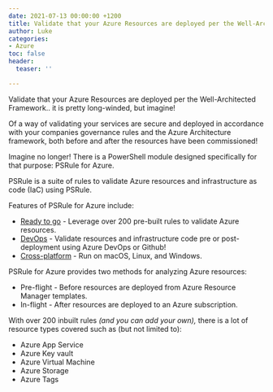 ```yaml
---
date: 2021-07-13 00:00:00 +1200
title: Validate that your Azure Resources are deployed per the Well-Architected Framework
author: Luke
categories:
- Azure
toc: false
header:
  teaser: ''

---
```

Validate that your Azure Resources are deployed per the Well-Architected Framework.. it is pretty long-winded, but imagine!

Of a way of validating your services are secure and deployed in accordance with your companies governance rules and the Azure Architecture framework, both before and after the resources have been commissioned!

Imagine no longer! There is a PowerShell module designed specifically for that purpose: PSRule for Azure.

PSRule is a suite of rules to validate Azure resources and infrastructure as code (IaC) using PSRule.

Features of PSRule for Azure include:

* [Ready to go](https://azure.github.io/PSRule.Rules.Azure/features/#readytogo) - Leverage over 200 pre-built rules to validate Azure resources.
* [DevOps](https://azure.github.io/PSRule.Rules.Azure/features/#devops) - Validate resources and infrastructure code pre or post-deployment using Azure DevOps or Github!
* [Cross-platform](https://azure.github.io/PSRule.Rules.Azure/features/#cross-platform) - Run on macOS, Linux, and Windows.

PSRule for Azure provides two methods for analyzing Azure resources:

* Pre-flight - Before resources are deployed from Azure Resource Manager templates.
* In-flight - After resources are deployed to an Azure subscription.

With over 200 inbuilt rules _(and you can add your own),_ there is a lot of resource types covered such as (but not limited to):

* Azure App Service
* Azure Key vault
* Azure Virtual Machine
* Azure Storage
* Azure Tags